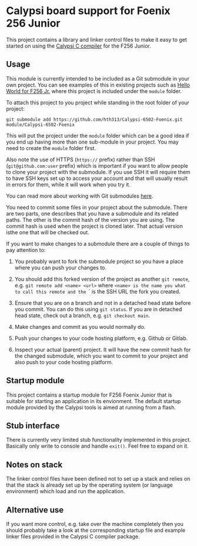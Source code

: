Calypsi board support for Foenix 256 Junior
===========================================

This project contains a library and linker control files to make
it easy to get started on using the
[Calypsi C compiler](https://www.calypsi.cc/) for the F256 Junior.

Usage
-----

This module is currently intended to be included as a Git submodule
in your own project. You can see examples of this in existing projects
such as
[Hello World for F256 Jr.](https://github.com/hth313/Calypsi-6502-hello-world)
where this project is included under the `module` folder.

To attach this project to you project while standing in the root folder
of your project:

```
git submodule add https://github.com/hth313/Calypsi-6502-Foenix.git module/Calypsi-6502-Foenix
```

This will put the project under the `module` folder which can be a
good idea if you end up having more than one sub-module in your
project. You may need to create the `module` folder first.

Also note the use of HTTPS (`https://` prefix) rather than SSH
(`git@github.com:user` prefix) which is important if you want
to allow people to clone your project with the submodule.
If you use SSH it will require them to have SSH keys set up to
access your account and that will usually result in errors
for them, while it will work when you try it.

You can read more about working with Git submodules
[here](https://git-scm.com/book/en/v2/Git-Tools-Submodules).

You need to commit some files in your project about the submodule.
There are two parts, one describes that you have a submodule and
its related paths. The other is the commit hash of the version you
are using.
The commit hash is used when the project is cloned later. That
actual version isthe one that will be checked out.

If you want to make changes to a submodule there are a couple of
things to pay attention to:

1. You probably want to fork the submodule project so you have a
   place where you can push your changes to.

2. You should add this forked version of the project as
   another `git remote`, e.g.
   `git remote add <name> <url>` where `<name> is the name you
   what to call this remote and the `<url>` is the SSH URL
   the fork you created.

3. Ensure that you are on a branch and not in a
   detached head state before you commit. You can do this
   using `git status`. If you are in detached head state, check
   out a branch, e.g. `git checkout main`.

4. Make changes and commit as you would normally do.

5. Push your changes to your code hosting platform, e.g. Github or Gitlab.

6. Inspect your actual (parent) project. It will have the new
   commit hash for the changed submodule, which you want to commit
   to your project and also push to your code hosting platform.

Startup module
--------------

This project contains a startup module for F256 Foenix Junior that is
suitable for starting an application in its envionment. The default
startup module provided by the Calypsi tools is aimed at running from
a flash.

Stub interface
--------------

There is currently very limited stub functionality implemented in this
project. Basically only write to console and handle `exit()`. Feel
free to expand on it.

Notes on stack
--------------

The linker control files have been defined not to set up a stack and
relies on that the stack is already set up by the operating system (or
language environment) which load and run the application.

Alternative use
---------------

If you want more control, e.g. take over the machine completely then
you should probably take a look at the corresponding startup file and
example linker files provided in the Calypsi C compiler package.
